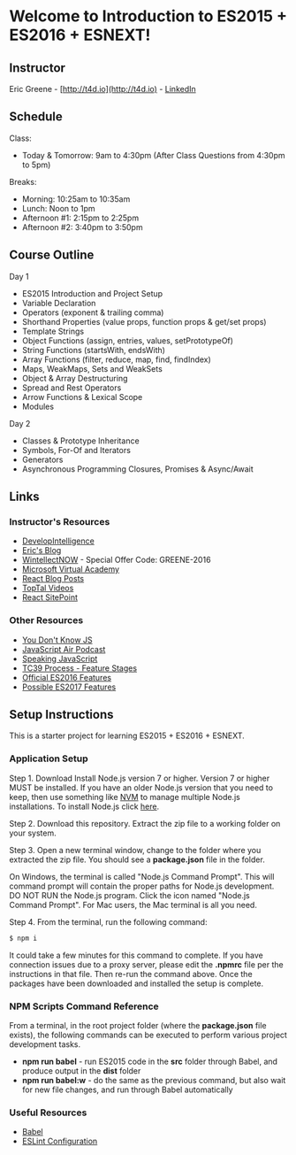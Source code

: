# Welcome to Introduction to ES2015 + ES2016 + ESNEXT!

## Instructor

Eric Greene - [http://t4d.io](http://t4d.io) - [LinkedIn](https://www.linkedin.com/in/ericwgreene)

## Schedule

Class:
- Today & Tomorrow: 9am to 4:30pm (After Class Questions from 4:30pm to 5pm)

Breaks:
- Morning: 10:25am to 10:35am
- Lunch: Noon to 1pm
- Afternoon #1: 2:15pm to 2:25pm
- Afternoon #2: 3:40pm to 3:50pm

## Course Outline

Day 1

- ES2015 Introduction and Project Setup
- Variable Declaration
- Operators (exponent & trailing comma)
- Shorthand Properties (value props, function props & get/set props)
- Template Strings
- Object Functions (assign, entries, values, setPrototypeOf)
- String Functions (startsWith, endsWith)
- Array Functions (filter, reduce, map, find, findIndex)
- Maps, WeakMaps, Sets and WeakSets
- Object & Array Destructuring
- Spread and Rest Operators
- Arrow Functions & Lexical Scope
- Modules

Day 2

- Classes & Prototype Inheritance
- Symbols, For-Of and Iterators
- Generators
- Asynchronous Programming Closures, Promises & Async/Await

## Links

### Instructor's Resources

- [DevelopIntelligence](http://www.developintelligence.com/)
- [Eric's Blog](http://t4d.io/)
- [WintellectNOW](https://www.wintellectnow.com/Home/Instructor?instructorId=EricGreene) - Special Offer Code: GREENE-2016
- [Microsoft Virtual Academy](https://mva.microsoft.com/search/SearchResults.aspx#!q=Eric%20Greene&lang=1033)
- [React Blog Posts](https://github.com/training4developers/react-flux-blog)
- [TopTal Videos](https://www.toptal.com/videos)
- [React SitePoint](http://www.sitepoint.com/author/ericgreene/)

### Other Resources

- [You Don't Know JS](https://github.com/getify/You-Dont-Know-JS)
- [JavaScript Air Podcast](http://javascriptair.podbean.com/)
- [Speaking JavaScript](http://speakingjs.com/es5/)
- [TC39 Process - Feature Stages](http://www.2ality.com/2015/11/tc39-process.html)
- [Official ES2016 Features](http://www.2ality.com/2016/01/ecmascript-2016.html)
- [Possible ES2017 Features](http://www.2ality.com/2016/02/ecmascript-2017.html)

## Setup Instructions

This is a starter project for learning ES2015 + ES2016 + ESNEXT.

### Application Setup

Step 1. Download Install Node.js version 7 or higher. Version 7 or higher MUST be installed. If you have an older Node.js version that you need to keep, then use something like [NVM](https://www.npmjs.com/package/nvm) to manage multiple Node.js installations. To install Node.js click [here](https://nodejs.org).

Step 2. Download this repository. Extract the zip file to a working folder on your system.

Step 3. Open a new terminal window, change to the folder where you extracted the zip file. You should see a **package.json** file in the folder.

On Windows, the terminal is called "Node.js Command Prompt". This will command prompt will contain the proper paths for Node.js development. DO NOT RUN the Node.js program. Click the icon named "Node.js Command Prompt". For Mac users, the Mac terminal is all you need.

Step 4. From the terminal, run the following command:

```bash
$ npm i
```

It could take a few minutes for this command to complete. If you have connection issues due to a proxy server, please edit the **.npmrc** file per the instructions in that file. Then re-run the command above. Once the packages have been downloaded and installed the setup is complete.

### NPM Scripts Command Reference

From a terminal, in the root project folder (where the **package.json** file exists), the following commands can be executed to perform various project development tasks.

- **npm run babel** - run ES2015 code in the **src** folder through Babel, and produce output in the **dist** folder
- **npm run babel:w** - do the same as the previous command, but also wait for new file changes, and run through Babel automatically

### Useful Resources

- [Babel](https://babeljs.io/)
- [ESLint Configuration](http://eslint.org/docs/user-guide/configuring)

